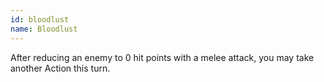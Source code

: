 ```yaml
---
id: bloodlust
name: Bloodlust
---
```

After reducing an enemy to 0 hit points with a melee attack, you may take another Action this turn.
